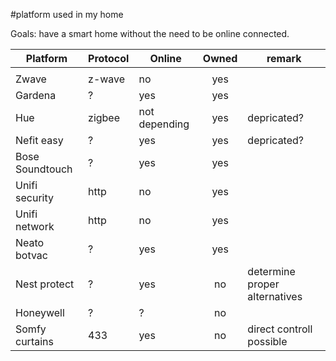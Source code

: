 #platform used in my home

Goals: have a smart home without the need to be online connected.


| Platform        | Protocol | Online        | Owned | remark                        |
|-----------------|----------|---------------|:-----:|-------------------------------|
|                 |          |               |       |                               |
| Zwave           | z-wave   | no            | yes   |                               |
| Gardena         | ?        | yes           | yes   |                               |
| Hue             | zigbee   | not depending | yes   | depricated?                   |
| Nefit easy      | ?        | yes           | yes   | depricated?                   |
| Bose Soundtouch | ?        | yes           | yes   |                               |
| Unifi security  | http     | no            | yes   |                               |
| Unifi network   | http     | no            | yes   |                               |
| Neato botvac    | ?        | yes           | yes   |                               |
| Nest protect    | ?        | yes           | no    | determine proper alternatives |
| Honeywell       | ?        | ?             | no    |                               |
| Somfy curtains  | 433      | yes           | no    | direct controll possible      |